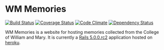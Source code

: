 # WM Memories

[![Build Status](https://travis-ci.org/kddeisz/wm-memories.svg?branch=master)](https://travis-ci.org/kddeisz/wm-memories)
[![Coverage Status](https://coveralls.io/repos/github/kddeisz/wm-memories/badge.svg?branch=master)](https://coveralls.io/github/kddeisz/wm-memories?branch=master)
[![Code Climate](https://codeclimate.com/github/kddeisz/wm-memories/badges/gpa.svg)](https://codeclimate.com/github/kddeisz/wm-memories)
[![Dependency Status](https://gemnasium.com/badges/github.com/kddeisz/wm-memories.svg)](https://gemnasium.com/github.com/kddeisz/wm-memories)

WM Memories is a website for hosting memories collected from the College of William and Mary. It is currently a [Rails 5.0.0.rc2](http://rubyonrails.org/) application hosted on [heroku](https://www.heroku.com).
